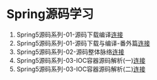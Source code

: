 # Spring源码学习
1. Spring5源码系列-01-源码下载编译[连接](study-doc/Spring5源码系列-01-源码下载编译.md)
2. Spring5源码系列-01-源码下载与编译-番外篇[连接](study-doc/Spring5源码系列-01-源码下载与编译-番外篇.md)
3. Spring5源码系列-02-源码整体脉络[连接](study-doc/Spring5源码系列-02-源码整体脉络.md)
4. Spring5源码系列-03-IOC容器源码解析(一)[连接](study-doc/Spring5源码系列-03-IOC容器源码解析(一).md)
4. Spring5源码系列-03-IOC容器源码解析(二)[连接](study-doc/Spring5源码系列-03-IOC容器源码解析(二).md)